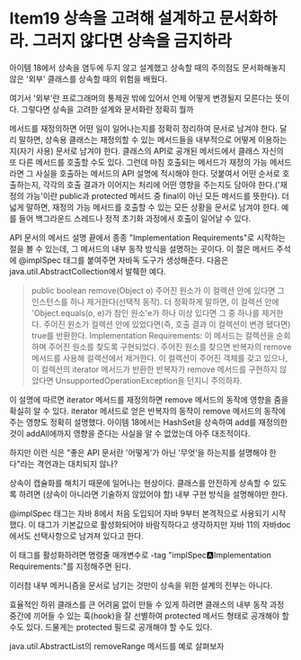 # Item19 상속을 고려해 설계하고 문서화하라. 그러지 않다면 상속을 금지하라

아이템 18에서 상속을 염두에 두지 않고 설계했고 상속할 때의 주의점도 문서화해놓지 않은 '외부' 클래스를 상속할 때의 위험을 배웠다.

여기서 '외부'란 프로그래머의 통제권 밖에 있어서 언제 어떻게 변경될지 모른다는 뜻이다. 그렇다면 상속을 고려한 설계와 문서화란 정확히 뭘까

메서드를 재정의하면 어떤 일이 일어나는지를 정확히 정리하여 문서로 남겨야 한다. 달리 말하면, 상속용 클래스는 재정의할 수 있는 메서드들을 내부적으로 어떻게 이용하는지(자기 사용) 문서로 남겨야 한다. 클래스의 API로 공개된 메서드에서 클래스 자신의 또 다른 메서드를 호출할 수도 있다. 그런데 마침 호출되는 메서드가 재정의 가능 메서드라면 그 사실을 호출하는 메서드의 API 설명에 적시해야 한다. 덧붙여서 어떤 순서로 호출하는지, 각각의 호출 결과가 이어지는 처리에 어떤 영향을 주는지도 담아야 한다.('재정의 가능'이란 public과 protected 메서드 중 final이 아닌 모든 메서드를 뜻한다). 더 넓게 말하면, 재정의 가능 메서드를 호출할 수 있는 모든 상황을 문서로 남겨야 한다. 예를 들어 백그라운드 스레드나 정적 초기화 과정에서 호출이 일어날 수 있다.

API 문서의 메서드 설명 끝에서 종종 "Implementation Requirements"로 시작하는 절을 볼 수 있는데, 그 메서드의 내부 동작 방식을 설명하는 곳이다. 이 절은 메서드 주석에 @implSpec 태그를 붙여주면 자바독 도구가 생성해준다. 다음은 java.util.AbstractCollection에서 발췌한 예다.

> public boolean remove(Object o)
> 주어진 원소가 이 컬렉션 안에 있다면 그 인스턴스를 하나 제거한다(선택적 동작). 더 정확하게 말하면, 이 컬렉션 안에 'Object.equals(o, e)가 참인 원소'e가 하나 이상 있다면 그 중 하나를 제거한다. 주어진 원소가 컬렉션 안에 있었다면(즉, 호출 결과 이 컬렉션이 변경 됐다면) true를 반환한다.
> Implementation Requirements: 이 메서드는 컬렉션을 순회하며 주어진 원소를 찾도록 구현되었다. 주어진 원소를 찾으면 반복자의 remove 메서드를 사용해 컬렉션에서 제거한다. 이 컬렉션이 주어진 객체를 갖고 있으나, 이 컬렉션의 iterator 메서드가 반환한 반복자가 remove 메서드를 구현하지 않았다면 UnsupportedOperationException을 던지니 주의하자.

이 설명에 따르면 iterator 메서드를 재정의하면 remove 메서드의 동작에 영향을 줌을 확실히 알 수 있다. iterator 메서드로 얻은 반복자의 동작이 remove 메서드의 동작에 주는 영향도 정확히 설명했다. 아이템 18에서는 HashSet을 상속하여 add를 재정의한 것이 addAll에까지 영향을 준다는 사실을 알 수 없었는데 아주 대조적이다.

하지만 이런 식은 "좋은 API 문서란 '어떻게'가 아닌 '무엇'을 하는지를 설명해야 한다"라는 격언과는 대치되지 않나?

상속이 캡슐화를 해치기 때문에 일어나는 현상이다. 클래스를 안전하게 상속할 수 있도록 하려면 (상속이 아니라면 기술하지 않았어야 할) 내부 구현 방식을 설명해야만 한다.

@implSpec 태그는 자바 8에서 처음 도입되어 자바 9부터 본격적으로 사용되기 시작했다. 이 태그가 기본값으로 활성화되어야 바람직하다고 생각하지만
자바 11의 자바doc에서도 선택사항으로 남겨져 있다고 한다.

이 태그를 활성화하려면 명령줄 매개변수로 -tag "implSpec:a:Implementation Requirements:"를 지정해주면 된다.

이러첨 내부 메커니즘을 문서로 남기는 것만이 상속을 위한 설계의 전부는 아니다.

효율적인 하위 클래스를 큰 어려움 없이 만들 수 있게 하려면 클래스의 내부 동작 과정 중간에 끼어들 수 있는 훅(hook)을 잘 선별하여 protected 메서드 형태로 공개해야 할 수도 있다. 드물게는 protected 필드로 공개해야 할 수도 있다.

java.util.AbstractList의 removeRange 메서드를 예로 살펴보자

